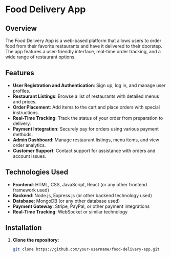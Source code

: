 # Food Delivery App

## Overview

The Food Delivery App is a web-based platform that allows users to order food from their favorite restaurants and have it delivered to their doorstep. The app features a user-friendly interface, real-time order tracking, and a wide range of restaurant options.

## Features

- **User Registration and Authentication**: Sign up, log in, and manage user profiles.
- **Restaurant Listings**: Browse a list of restaurants with detailed menus and prices.
- **Order Placement**: Add items to the cart and place orders with special instructions.
- **Real-Time Tracking**: Track the status of your order from preparation to delivery.
- **Payment Integration**: Securely pay for orders using various payment methods.
- **Admin Dashboard**: Manage restaurant listings, menu items, and view order analytics.
- **Customer Support**: Contact support for assistance with orders and account issues.

## Technologies Used

- **Frontend**: HTML, CSS, JavaScript, React (or any other frontend framework used)
- **Backend**: Node.js, Express.js (or other backend technology used)
- **Database**: MongoDB (or any other database used)
- **Payment Gateway**: Stripe, PayPal, or other payment integrations
- **Real-Time Tracking**: WebSocket or similar technology

## Installation

1. **Clone the repository:**

   ```bash
   git clone https://github.com/your-username/food-delivery-app.git
